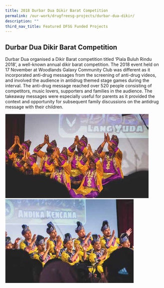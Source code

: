 ```yaml
---
title: 2018 Durbar Dua Dikir Barat Competition
permalink: /our-work/drugfreesg-projects/durbar-dua-dikir/
description: ""
third_nav_title: Featured DFSG Funded Projects
---
```

## Durbar Dua Dikir Barat Competition

Durbar Dua organised a Dikir Barat
competition titled ‘Piala Buluh Rindu 2018’,
a well-known annual dikir barat competition.
The 2018 event held on 17 November
at Woodlands Galaxy Community Club
was different as it incorporated anti-drug
messages from the screening of anti-drug
videos, and involved the audience in antidrug
themed stage games during the
interval. The anti-drug message reached
over 520 people consisting of competitors,
music lovers, supporters and families in
the audience. The takeaway messages
were especially useful for parents as it
provided the context and opportunity for
subsequent family discussions on the antidrug
message with their children.
	
![](/images/DFSG%20Projects/durba%20dua%201.png)
![](/images/DFSG%20Projects/durba%20dua%202.png)